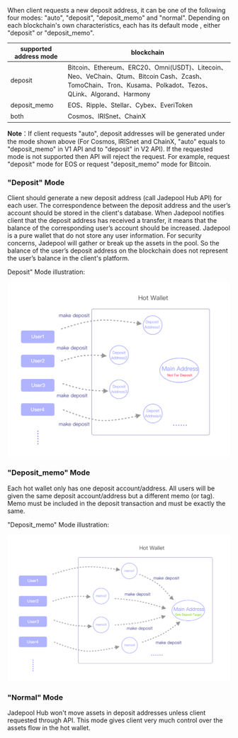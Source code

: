 When client requests a new deposit address, it can be one of the following four modes: "auto", "deposit", "deposit_memo" and "normal". Depending on each blockchain's own characteristics, each has its default mode , either "deposit" or "deposit_memo". 

supported address mode | blockchain 
------ | ------- 
deposit | Bitcoin、Ethereum、ERC20、Omni(USDT)、Litecoin、Neo、VeChain、Qtum、Bitcoin Cash、Zcash、TomoChain、Tron、Kusama、Polkadot、Tezos、QLink、Algorand、Harmony
deposit_memo | EOS、Ripple、Stellar、Cybex、EveriToken
both | Cosmos、IRISnet、ChainX

**Note**：If client requests "auto", deposit addresses will be generated under the mode shown above (For Cosmos, IRISnet and ChainX, "auto" equals to "deposit_memo" in V1 API and to "deposit" in V2 API). If the requested mode is not supported then API will reject the request. For example, request "deposit" mode for EOS or request "deposit_memo" mode for Bitcoin.

### "Deposit" Mode
Client should generate a new deposit address (call Jadepool Hub API) for each user. The correspondence between the deposit address and the user’s account should be stored in the client's database. When Jadepool notifies client that the deposit address has received a transfer, it means that the balance of the corresponding user’s account should be increased. Jadepool is a pure wallet that do not store any user information. For security concerns, Jadepool will gather or break up the assets in the pool. So the balance of the user’s deposit address on the blockchain does not represent the user’s balance in the client's platform.

Deposit" Mode illustration:

![](image/multi-mode.png)

### "Deposit_memo" Mode
Each hot wallet only has one deposit account/address. All users will be given the same deposit account/address but a different memo (or tag). Memo must be included in the deposit transaction and must be exactly the same.

"Deposit_memo" Mode illustration:

![](image/single-mode.png)

### "Normal" Mode
Jadepool Hub won't move assets in deposit addresses unless client requested through API. This mode gives client very much control over the assets flow in the hot wallet.

